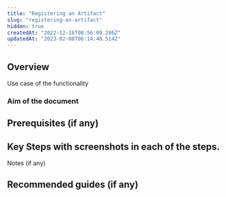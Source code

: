 ```yaml
---
title: "Registering an Artifact"
slug: "registering-an-artifact"
hidden: true
createdAt: "2022-12-16T08:56:09.286Z"
updatedAt: "2023-02-08T06:14:48.514Z"
---
```

## Overview

Use case of the functionality

### Aim of the document

## Prerequisites (if any)

## Key Steps with screenshots in each of the steps.

Notes (if any)

## Recommended guides (if any)